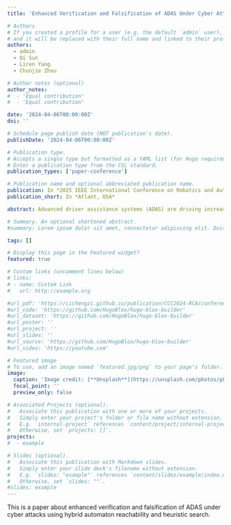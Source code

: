 ```yaml
---
title: 'Enhanced Verification and Falsification of ADAS Under Cyber Attacks Using Hybrid Automaton Reachability and Heuristic Search'

# Authors
# If you created a profile for a user (e.g. the default `admin` user), write the username (folder name) here
# and it will be replaced with their full name and linked to their profile.
authors:
  - admin
  - Qi Sun
  - Liren Yang
  - Chunjie Zhou

# Author notes (optional)
author_notes:
#  - 'Equal contribution'
#  - 'Equal contribution'

date: '2024-04-06T00:00:00Z'
doi: ''

# Schedule page publish date (NOT publication's date).
publishDate: '2024-04-06T00:00:00Z'

# Publication type.
# Accepts a single type but formatted as a YAML list (for Hugo requirements).
# Enter a publication type from the CSL standard.
publication_types: ['paper-conference']

# Publication name and optional abbreviated publication name.
publication: In *2025 IEEE International Conference on Robotics and Automation (ICRA)*
publication_short: In *Atlant, USA*

abstract: Advanced driver assistance systems (ADAS) are driving increased levels of vehicle automation, and it is critical to ensure their functional safety. The networking of autonomous vehicles presents a significant cybersecurity risk, which may affect functional safety. However, traditional techniques for system verification do not account for the presence of cyber attacks, rendering them inapplicable to ADAS. To address this issue, attack-guided falsification of ADAS is introduced. First, hybrid automata are used to model the different functions of ADAS to systematically analyze their dynamic behaviors and interactions. Then, Flow* is applied to compute reachable sets given an initial set of states. These reachable sets are compared with reachable sets obtained by cyber attacks, revealing difference sets generated due to cyber attacks. These difference sets are then intersected with the unsafe sets defined by the safety specifications, resulting in the unsafe sets caused by cyber attacks. Finally, three different algorithms for cyber attack path search are used to demonstrate that generating the unsafe set is not an overestimation, thereby falsifying the safety of ADAS under cyber attacks. Experimental results demonstrate that attack-guided falsification can effectively and intuitively falsify the safety of ADAS under cyber attacks.

# Summary. An optional shortened abstract.
#summary: Lorem ipsum dolor sit amet, consectetur adipiscing elit. Duis posuere tellus ac convallis placerat. Proin tincidunt magna sed ex sollicitudin condimentum.

tags: []

# Display this page in the Featured widget?
featured: true

# Custom links (uncomment lines below)
# links:
# - name: Custom Link
#   url: http://example.org

#url_pdf: 'https://cichengzi.github.io/publication/CCC2024-RCA/conference-paper.pdf'
#url_code: 'https://github.com/HugoBlox/hugo-blox-builder'
#url_dataset: 'https://github.com/HugoBlox/hugo-blox-builder'
#url_poster: ''
#url_project: ''
#url_slides: ''
#url_source: 'https://github.com/HugoBlox/hugo-blox-builder'
#url_video: 'https://youtube.com'

# Featured image
# To use, add an image named `featured.jpg/png` to your page's folder.
image:
  caption: 'Image credit: [**Unsplash**](https://unsplash.com/photos/pLCdAaMFLTE)'
  focal_point: ''
  preview_only: false

# Associated Projects (optional).
#   Associate this publication with one or more of your projects.
#   Simply enter your project's folder or file name without extension.
#   E.g. `internal-project` references `content/project/internal-project/index.md`.
#   Otherwise, set `projects: []`.
projects:
#  - example

# Slides (optional).
#   Associate this publication with Markdown slides.
#   Simply enter your slide deck's filename without extension.
#   E.g. `slides: "example"` references `content/slides/example/index.md`.
#   Otherwise, set `slides: ""`.
#slides: example
---
```


This is a paper about enhanced verification and falsification of ADAS under cyber attacks using hybrid automaton reachability and heuristic search.
